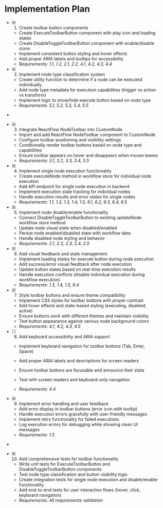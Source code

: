 # Implementation Plan

- [x] 1. Create toolbar button components





  - Create ExecuteToolbarButton component with play icon and loading states
  - Create DisableToggleToolbarButton component with enable/disable icons
  - Implement consistent button styling and hover effects
  - Add proper ARIA labels and tooltips for accessibility
  - _Requirements: 1.1, 1.2, 2.1, 2.2, 4.1, 4.2, 4.3, 4.4_

- [x] 2. Implement node type classification system





  - Create utility function to determine if a node can be executed individually
  - Add node type metadata for execution capabilities (trigger vs action vs transform)
  - Implement logic to show/hide execute button based on node type
  - _Requirements: 5.1, 5.2, 5.3, 5.4, 5.5_
-

- [x] 3. Integrate ReactFlow NodeToolbar into CustomNode




  - Import and add ReactFlow NodeToolbar component to CustomNode
  - Configure toolbar positioning and visibility settings
  - Conditionally render toolbar buttons based on node type and capabilities
  - Ensure toolbar appears on hover and disappears when mouse leaves
  - _Requirements: 3.1, 3.2, 3.3, 3.4, 3.5_

- [x] 4. Implement single node execution functionality





  - Create executeNode method in workflow store for individual node execution
  - Add API endpoint for single node execution in backend
  - Implement execution state tracking for individual nodes
  - Handle execution results and error states for single nodes
  - _Requirements: 1.1, 1.2, 1.3, 1.4, 1.5, 6.1, 6.2, 6.3, 6.4, 6.5_

- [x] 5. Implement node disable/enable functionality




  - Connect DisableToggleToolbarButton to existing updateNode workflow store method
  - Update node visual state when disabled/enabled
  - Persist node enabled/disabled state with workflow data
  - Handle disabled node styling and behavior
  - _Requirements: 2.1, 2.2, 2.3, 2.4, 2.5_

- [x] 6. Add visual feedback and state management





  - Implement loading states for execute button during node execution
  - Add success/error visual feedback after node execution
  - Update button states based on real-time execution results
  - Handle execution conflicts (disable individual execution during workflow execution)
  - _Requirements: 1.3, 1.4, 1.5, 6.4_

- [x] 7. Style toolbar buttons and ensure theme compatibility




  - Implement CSS styles for toolbar buttons with proper contrast
  - Add hover effects and state-based styling (executing, disabled, active)
  - Ensure buttons work with different themes and maintain visibility
  - Test button appearance against various node background colors
  - _Requirements: 4.1, 4.2, 4.3, 4.5_





- [ ] 8. Add keyboard accessibility and ARIA support

  - Implement keyboard navigation for toolbar buttons (Tab, Enter, Space)
  - Add proper ARIA labels and descriptions for screen readers


  - Ensure toolbar buttons are focusable and announce their state
  - Test with screen readers and keyboard-only navigation
  - _Requirements: 4.4_

- [x] 9. Implement error handling and user feedback



  - Add error display in toolbar buttons (error icon with tooltip)
  - Handle execution errors gracefully with user-friendly messages
  - Implement retry functionality for failed executions
  - Log execution errors for debugging while showing clean UI messages
  - _Requirements: 1.5_
-

- [x] 10. Add comprehensive tests for toolbar functionality




  - Write unit tests for ExecuteToolbarButton and DisableToggleToolbarButton components
  - Test node type classification and button visibility logic
  - Create integration tests for single node execution and disable/enable functionality
  - Add end-to-end tests for user interaction flows (hover, click, keyboard navigation)
  - _Requirements: All requirements validation_